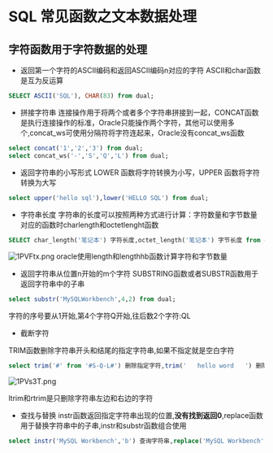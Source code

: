 # SQL 常见函数之文本数据处理

## 字符函数用于字符数据的处理

+ 返回第一个字符的ASCII编码和返回ASCII编码n对应的字符
ASCII和char函数是互为反运算

```sql
SELECT ASCII('SQL'), CHAR(83) from dual;
```

+ 拼接字符串
连接操作用于将两个或者多个字符串拼接到一起，CONCAT函数是执行连接操作的标准，Oracle只能操作两个字符，其他可以使用多个,concat_ws可使用分隔符将字符连起来，Oracle没有concat_ws函数

```sql
select concat('1','2','3') from dual;
select concat_ws('-','S','Q','L') from dual;
```

+ 返回字符串的小写形式
LOWER 函数将字符转换为小写，UPPER 函数将字符转换为大写

```sql
select upper('hello sql'),lower('HELLO SQL') from dual;
```

+ 字符串长度
字符串的长度可以按照两种方式进行计算：字符数量和字节数量
对应的函数时charlength和octetlenght函数

```sql
SELECT char_length('笔记本') 字符长度,octet_length('笔记本') 字节长度 from dual;
```

![1PVFtx.png](https://s2.ax1x.com/2020/01/20/1PVFtx.png)
oracle使用length和lengthhb函数计算字符和字节数量

+ 返回字符串从位置n开始的m个字符
SUBSTRING函数或者SUBSTR函数用于返回字符串中的子串

```sql
select substr('MySQLWorkbench',4,2) from dual;
```

字符的序号要从1开始,第4个字符Q开始,往后数2个字符:QL

+ 截断字符

TRIM函数删除字符串开头和结尾的指定字符串,如果不指定就是空白字符

```sql
select trim('#' from '#S-Q-L#') 删除指定字符,trim('   hello word   ') 删除空白字符  from dual;
```

![1PVs3T.png](https://s2.ax1x.com/2020/01/20/1PVs3T.png)

ltrim和rtrim是只删除字符串左边和右边的字符

+ 查找与替换
instr函数返回指定字符串出现的位置,**没有找到返回0**,replace函数用于替换字符串中的子串,instr和substr函数组合使用

```sql
select instr('MySQL Workbench','b') 查询字符串,replace('MySQL Workbench','ben','BEN') 替换字符串 from dual;
```
